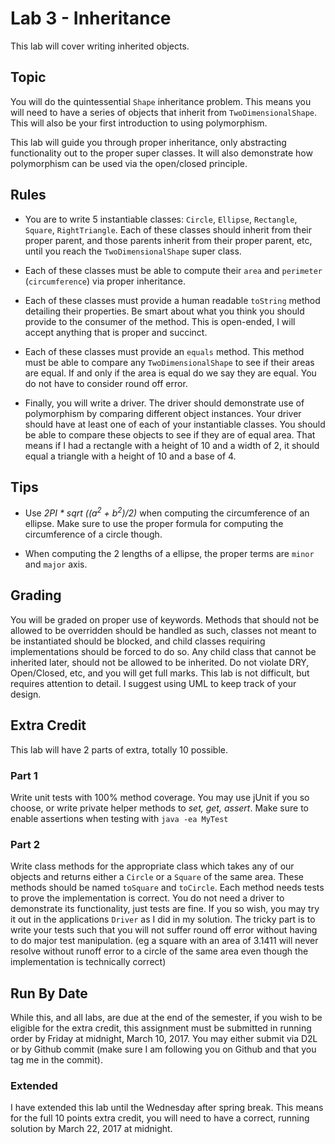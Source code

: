 # Lab 3 - Inheritance
This lab will cover writing inherited objects.

## Topic

You will do the quintessential `Shape` inheritance problem. This means you will need to have a series of objects that inherit from `TwoDimensionalShape`. This will also be your first introduction to using polymorphism. 

This lab will guide you through proper inheritance, only abstracting functionality out to the proper super classes. 
It will also demonstrate how polymorphism can be used via the open/closed principle.

## Rules

* You are to write 5 instantiable classes: `Circle`, `Ellipse`, `Rectangle`, `Square`, `RightTriangle`. Each of these classes should inherit from their proper parent, and those parents inherit from their proper parent, etc, until you reach the `TwoDimensionalShape` super class.

* Each of these classes must be able to compute their `area` and `perimeter` (`circumference`) via proper inheritance.

* Each of these classes must provide a human readable `toString` method detailing their properties. Be smart about what you think you should provide to the consumer of the method. This is open-ended, I will accept anything that is proper and succinct.

* Each of these classes must provide an `equals` method. This method must be able to compare any `TwoDimensionalShape` to see if their areas are equal. If and only if the area is equal do we say they are equal. You do not have to consider round off error.

* Finally, you will write a driver. The driver should demonstrate use of polymorphism by comparing different object 
instances. Your driver should have at least one of each of your instantiable classes. You should be able to 
compare these objects to see if they are of equal area. That means if I had a rectangle with a height of 10 and a 
width of 2, it should equal a triangle with a height of 10 and a base of 4.

## Tips

* Use *2PI * sqrt ((a<sup>2</sup> + b<sup>2</sup>)/2)* when computing the circumference of an ellipse. Make sure to use the proper formula for computing the circumference of a circle though.

* When computing the 2 lengths of a ellipse, the proper terms are `minor` and `major` axis.

## Grading
You will be graded on proper use of keywords. Methods that should not be allowed to be overridden should be handled as such, classes not meant to be instantiated should be blocked, and child classes requiring implementations should be forced 
to do so. Any child class that cannot be inherited later, should not be allowed to be inherited. Do not violate DRY, Open/Closed, etc, and you will get full marks. This lab is not difficult, but requires attention to detail. I suggest using UML to 
keep track of your design. 

## Extra Credit
This lab will have 2 parts of extra, totally 10 possible. 

### Part 1
Write unit tests with 100% method coverage. You may use jUnit if you so choose, or write private helper methods to 
*set, get, assert*. Make sure to enable assertions when testing with `java -ea MyTest`

### Part 2
Write class methods for the appropriate class which takes any of our objects and returns either a `Circle` or a 
`Square` of the same area. These methods should be named `toSquare` and `toCircle`. Each method needs tests to prove 
the implementation is correct. You do not need a driver to demonstrate its functionality, just tests are fine. If you so wish, you may try it out in the applications `Driver` as I did in my solution. The tricky part is to write your tests such that you will not suffer 
round off error without 
having to do 
major test manipulation. (eg a square with an area of 3.1411 will never resolve without runoff error to a circle of 
the same area even though the implementation is technically correct)
 
## Run By Date
 
While this, and all labs, are due at the end of the semester, if you wish to be eligible for the extra credit, this assignment must be submitted in running order by Friday at midnight, March 10, 2017. You may either submit via D2L or by Github commit (make sure I am following you on Github and that you tag me in the commit).

### Extended
I have extended this lab until the Wednesday after spring break. This means for the full 10 points extra credit, you will need to have a correct, running solution by March 22, 2017 at midnight.